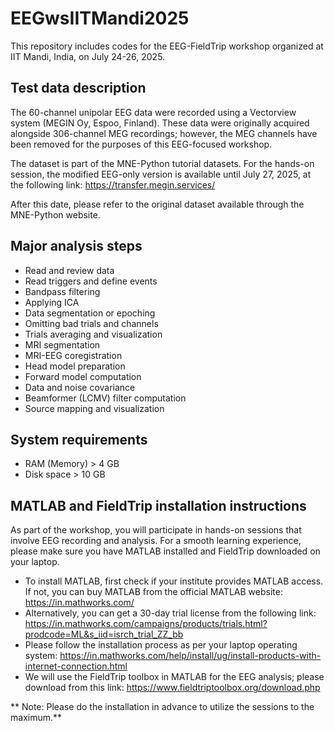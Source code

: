 # EEGwsIITMandi2025
This repository includes codes for the EEG-FieldTrip workshop organized at IIT Mandi, India, on July 24-26, 2025.

Test data description
---
The 60-channel unipolar EEG data were recorded using a Vectorview system (MEGIN Oy, Espoo, Finland). These data were originally acquired alongside 306-channel MEG recordings; however, the MEG channels have been removed for the purposes of this EEG-focused workshop.

The dataset is part of the MNE-Python tutorial datasets.
For the hands-on session, the modified EEG-only version is available until July 27, 2025, at the following link:
https://transfer.megin.services/

After this date, please refer to the original dataset available through the MNE-Python website.

Major analysis steps
---
* Read and review data
* Read triggers and define events
* Bandpass filtering
* Applying ICA
* Data segmentation or epoching
* Omitting bad trials and channels 
* Trials averaging and visualization
* MRI segmentation
* MRI-EEG coregistration
* Head model preparation
* Forward model computation
* Data and noise covariance
* Beamformer (LCMV) filter computation
* Source mapping and visualization

System requirements
---
* RAM (Memory) > 4 GB
* Disk space > 10 GB

MATLAB and FieldTrip installation instructions
---
As part of the workshop, you will participate in hands-on sessions that involve EEG recording and analysis. For a smooth learning experience, please make sure you have MATLAB installed and FieldTrip downloaded on your laptop. 
* To install MATLAB, first check if your institute provides MATLAB access. If not, you can buy MATLAB from the official MATLAB website: https://in.mathworks.com/
* Alternatively, you can get a 30-day trial license from the following link: https://in.mathworks.com/campaigns/products/trials.html?prodcode=ML&s_iid=isrch_trial_ZZ_bb 
* Please follow the installation process as per your laptop operating system: 
https://in.mathworks.com/help/install/ug/install-products-with-internet-connection.html 
* We will use the FieldTrip toolbox in MATLAB for the EEG analysis; please download from this link: https://www.fieldtriptoolbox.org/download.php

** Note: Please do the installation in advance to utilize the sessions to the maximum.**

 